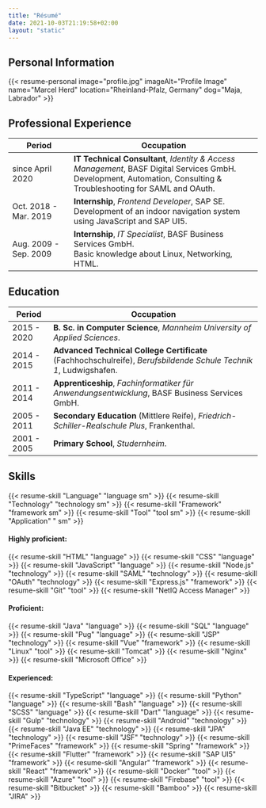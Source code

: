 ```yaml
---
title: "Résumé"
date: 2021-10-03T21:19:58+02:00
layout: "static"
---
```


## Personal Information

{{< resume-personal image="profile.jpg" imageAlt="Profile Image" name="Marcel Herd" location="Rheinland-Pfalz, Germany" dog="Maja, Labrador" >}}

## Professional Experience

| Period                | Occupation                                                                                                                                                            |
| --------------------- | --------------------------------------------------------------------------------------------------------------------------------------------------------------------- |
| since April 2020      | **IT Technical Consultant**, _Identity & Access Management_, BASF Digital Services GmbH.<br>Development, Automation, Consulting & Troubleshooting for SAML and OAuth. |
| Oct. 2018 - Mar. 2019 | **Internship**, _Frontend Developer_, SAP SE.<br>Development of an indoor navigation system using JavaScript and SAP UI5.                                             |
| Aug. 2009 - Sep. 2009 | **Internship**, _IT Specialist_, BASF Business Services GmbH.<br>Basic knowledge about Linux, Networking, HTML.                                                       |

## Education

| Period      | Occupation                                                                                                        |
| ----------- | ----------------------------------------------------------------------------------------------------------------- |
| 2015 - 2020 | **B. Sc. in Computer Science**, _Mannheim University of Applied Sciences_.                                        |
| 2014 - 2015 | **Advanced Technical College Certificate** (Fachhochschulreife), _Berufsbildende Schule Technik 1_, Ludwigshafen. |
| 2011 - 2014 | **Apprenticeship**, _Fachinformatiker für Anwendungsentwicklung_, BASF Business Services GmbH.                    |
| 2005 - 2011 | **Secondary Education** (Mittlere Reife), _Friedrich-Schiller-Realschule Plus_, Frankenthal.                      |
| 2001 - 2005 | **Primary School**, _Studernheim_.                                                                                |

## Skills

{{< resume-skill "Language" "language sm" >}} {{< resume-skill "Technology" "technology sm" >}} {{< resume-skill "Framework" "framework sm" >}} {{< resume-skill "Tool" "tool sm" >}} {{< resume-skill "Application" " sm" >}}

#### Highly proficient:

{{< resume-skill "HTML" "language" >}} {{< resume-skill "CSS" "language" >}} {{< resume-skill "JavaScript" "language" >}} {{< resume-skill "Node.js" "technology" >}} {{< resume-skill "SAML" "technology" >}} {{< resume-skill "OAuth" "technology" >}} {{< resume-skill "Express.js" "framework" >}} {{< resume-skill "Git" "tool" >}} {{< resume-skill "NetIQ Access Manager" >}}

#### Proficient:

{{< resume-skill "Java" "language" >}} {{< resume-skill "SQL" "language" >}} {{< resume-skill "Pug" "language" >}} {{< resume-skill "JSP" "technology" >}} {{< resume-skill "Vue" "framework" >}} {{< resume-skill "Linux" "tool" >}} {{< resume-skill "Tomcat" >}} {{< resume-skill "Nginx" >}} {{< resume-skill "Microsoft Office" >}}

#### Experienced:

{{< resume-skill "TypeScript" "language" >}} {{< resume-skill "Python" "language" >}} {{< resume-skill "Bash" "language" >}} {{< resume-skill "SCSS" "language" >}} {{< resume-skill "Dart" "language" >}} {{< resume-skill "Gulp" "technology" >}} {{< resume-skill "Android" "technology" >}} {{< resume-skill "Java EE" "technology" >}} {{< resume-skill "JPA" "technology" >}} {{< resume-skill "JSF" "technology" >}} {{< resume-skill "PrimeFaces" "framework" >}} {{< resume-skill "Spring" "framework" >}} {{< resume-skill "Flutter" "framework" >}} {{< resume-skill "SAP UI5" "framework" >}} {{< resume-skill "Angular" "framework" >}} {{< resume-skill "React" "framework" >}} {{< resume-skill "Docker" "tool" >}} {{< resume-skill "Azure" "tool" >}} {{< resume-skill "Firebase" "tool" >}} {{< resume-skill "Bitbucket" >}} {{< resume-skill "Bamboo" >}} {{< resume-skill "JIRA" >}}
